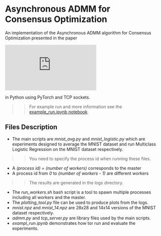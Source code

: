 # Asynchronous ADMM for Consensus Optimization
An implementation of the Asynchronous ADMM algorithm for Consensus Optimization presented in the paper 

![*Zhang, Ruiliang, and James Kwok. "Asynchronous distributed ADMM for consensus optimization." International conference on machine learning. 2014.*](http://proceedings.mlr.press/v32/zhange14.pdf)

in Python using PyTorch and TCP sockets.

>> For example run and more information see the [example_run.ipynb notebook](example_run.ipynb).


## Files Description



*   The main scripts are *mnist_avg.py* and *mnist_logistic.py* which are experiments designed to average the MNIST dataset and run Multiclass Logistic Regression on the MNIST dataset respectively.



>> You need to specify the process id when running these files. 
*   A *(process id) = (number of workers)* corresponds to the master
*   A process id from *0* to *(number of workers - 1)* are different workers

>> The results are generated in the logs directory.


*   The *run_workers.sh* bash script is a tool to spawn multiple processes including all workers and the master.
*   The *plotting_tool.py* file can be used to produce plots from the logs.
*   *mnist.npz* and *mnist_14.npz* are 28x28 and 14x14 versions of the MNIST dataset respectively.
*   *admm.py* and *tcp_server.py* are library files used by the main scripts.
*   *exampl_run.ipynb* demonstrates how tor run and evaluate the experiments.
